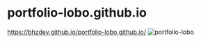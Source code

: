 # portfolio-lobo.github.io
https://bhzdev.github.io/portfolio-lobo.github.io/
![portfolio-lobo](https://user-images.githubusercontent.com/90940714/178599683-0f217d58-f383-4d95-b7eb-bdc2839e7450.png)
